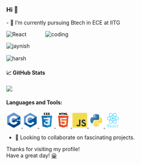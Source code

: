### Hi 👋
<p>- 🌱 I’m currently pursuing Btech in ECE at IITG</p>
<img src="https://res.cloudinary.com/practicaldev/image/fetch/s--goETGOXU--/c_limit%2Cf_auto%2Cfl_progressive%2Cq_66%2Cw_880/https://dev-to-uploads.s3.amazonaws.com/i/x3x5w638kkixi9s3h3vw.gif" alt="React" width="400" height="200">
<img align="right" alt="coding" width="400" src="https://www.sarvika.com/wp-content/uploads/2021/03/Backend-Developer-Python-GIF-Dribble.gif" />

<p align="left"> <img src="https://komarev.com/ghpvc/?username=harsh&label=Profile%20views&color=0e75b6&style=flat" alt="jaynish" /> </p>


<p align="left" ><img align="center" src="https://github-readme-streak-stats.herokuapp.com/?user=harshkumar&theme=dark&background=000000" alt="harsh" /></p>
<h4>📈 GitHub Stats</h4>
<!-- <img src="https://github-readme-stats.vercel.app/api/?username=muskan89&show_icons=true&theme=gotham" alt="github stats"/> -->

<a href="https://github.com/harsh/github-readme-stats"><img align="center" src="https://github-readme-stats.vercel.app/api/top-langs/?username=harsh&layout=compact&theme=gotham" /></a>

<h4>Languages and Tools:</h4>
<p align="left"> <a href="https://www.w3schools.com/cpp/" target="_blank"> <img src="https://raw.githubusercontent.com/devicons/devicon/master/icons/cplusplus/cplusplus-original.svg" alt="cplusplus" width="40" height="40"/> </a> <a href="https://www.cprogramming.com/" target="_blank"> <img src="https://raw.githubusercontent.com/devicons/devicon/master/icons/c/c-original.svg" alt="c" width="40" height="40"/> </a>  <a href="https://www.w3schools.com/css/" target="_blank"> <img src="https://raw.githubusercontent.com/devicons/devicon/master/icons/css3/css3-original-wordmark.svg" alt="css3" width="40" height="40"/> </a> <a href="https://www.w3.org/html/" target="_blank"> <img src="https://raw.githubusercontent.com/devicons/devicon/master/icons/html5/html5-original-wordmark.svg" alt="html5" width="40" height="40"/> </a> <a href="https://developer.mozilla.org/en-US/docs/Web/JavaScript" target="_blank"> <img src="https://raw.githubusercontent.com/devicons/devicon/master/icons/javascript/javascript-original.svg" alt="javascript" width="40" height="40"/> </a>   </a> <a href="https://www.python.org" target="_blank"> <img src="https://raw.githubusercontent.com/devicons/devicon/master/icons/python/python-original.svg" alt="python" width="40" height="40"/> </a> <a href="https://reactjs.org/" target="_blank"> <img src="https://raw.githubusercontent.com/devicons/devicon/master/icons/react/react-original-wordmark.svg" alt="react" width="40" height="40"/> </a> </p>

<!-- <br> -->
<ul>
  <li> 👯 Looking to collaborate on fascinating projects. </li>
<!--   <li> 📫 Reach me at <a href="https://www.linkedin.com/in/jaynish-mehta-a66969236/" align="center">Harsh Kumar</a> </li> -->
</ul>
<!-- <br> -->

Thanks for visiting my profile!<br>Have a great day! [:grinning:]("#" ":grinning:")


<!--
**harsh/harsh** is a ✨ _special_ ✨ repository because its `README.md` (this file) appears on your GitHub profile.

Here are some ideas to get you started:

- 🔭 I’m currently working on Reactjs
React
- 👯 I’m looking to collaborate on ...
- 🤔 I’m looking for help with ...
- 💬 Ask me about ...
- 📫 How to reach me: ...
- 😄 Pronouns: ...
- ⚡ Fun fact: ...
-->

